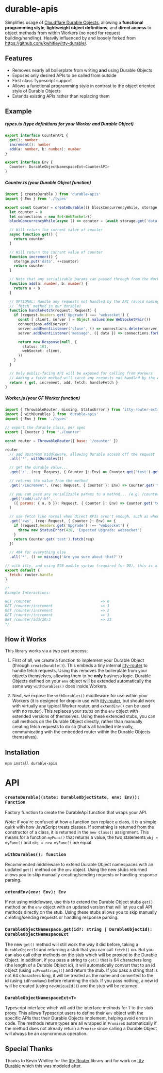 # durable-apis

Simplifies usage of [Cloudflare Durable Objects](https://blog.cloudflare.com/introducing-workers-durable-objects/), allowing a **functional programming style**, **lightweight object definitions**, and **direct access** to object methods from within Workers (no need for request building/handling). Heavily influenced by and loosely forked from https://github.com/kwhitley/itty-durable/.

## Features
- Removes nearly all boilerplate from writing **and** using Durable Objects
- Exposes only desired APIs to be called from outside
- First class Typescript support
- Allows a functional programming style in contrast to the object oriented style of Durable Objects
- Extends existing APIs rather than replacing them

## Example
##### types.ts (type definitions for your Worker and Durable Object)
```ts
export interface CounterAPI {
  get(): number
  increment(): number
  add(a: number, b: number): number
}

export interface Env {
  Counter: DurableObjectNamespaceExt<CounterAPI>
}
```

##### Counter.ts (your Durable Object function)
```ts
import { createDurable } from 'durable-apis'
import { Env } from './types'

export const Counter = createDurable(({ blockConcurrencyWhile, storage }: DurableObjectState, env: Env): CounterAPI => {
  let counter = 0
  let connections = new Set<WebSocket>()
  blockConcurrencyWhile(async () => conuter = (await storage.get('data')) || 0)

  // Will return the current value of counter
  async function get() {
    return counter
  }

  // Will return the current value of counter
  function increment() {
    storage.put('data', ++counter)
    return counter
  }

  // Note that any serializable params can passed through from the Worker without issue.
  function add(a: number, b: number) {
    return a + b
  }

  // OPTIONAL: Handle any requests not handled by the API (avoid naming this `fetch` so we can still use the global
  // `fetch` method in our durable)
  function handleFetch(request: Request) {
    if (request.headers.get('Upgrade') === 'websocket') {
      const [ client, server ] = Object.values(new WebSocketPair())
      connections.add(server)
      server.addEventListener('close', () => connections.delete(server))
      server.addEventListener('message', ({ data }) => connections.forEach(conn => conn.send(data)))

      return new Response(null, {
        status: 101,
        webSocket: client,
      })
    }
  }

  // Only public-facing API will be exposed for calling from Workers
  // Adding a fetch method will catch any requests not handled by the API, allowing for Websocket request handling, etc.
  return { get, increment, add, fetch: handleFetch }
}
```

##### Worker.js (your CF Worker function)
```js
import { ThrowableRouter, missing, StatusError } from 'itty-router-extras'
import { withDurables } from 'durable-apis'
import { Env } from './types'

// export the durable class, per spec
export { Counter } from './Counter'

const router = ThrowableRouter({ base: '/counter' })

router
  // add upstream middleware, allowing Durable access off the request
  .all('*', withDurables())

  // get the durable value...
  .get('/', (req: Request, { Counter }: Env) => Counter.get('test').get())

  // returns the value from the method
  .get('/increment', (req: Request, { Counter }: Env) => Counter.get('test').increment())

  // you can pass any serializable params to a method... (e.g. /counter/add/3/4 => 7)
  .get('/add/:a?/:b?',
    ({ params: { a, b }}: Request, { Counter }: Env) => Counter.get('test').add(Number(a), Number(b))
  )

  // use fetch like normal when direct APIs aren't enough, such as when handling a websocket upgrade
  .get('/ws', (req: Request, { Counter }: Env) => {
    if (request.headers.get('Upgrade') !== 'websocket') {
      throw new StatusError(426, 'Expected Upgrade: websocket')
    }
    return Counter.get('test').fetch(req)
  })

  // 404 for everything else
  .all('*', () => missing('Are you sure about that?'))

// with itty, and using ES6 module syntax (required for DO), this is all you need
export default {
  fetch: router.handle
}

/*
Example Interactions:

GET /counter                                => 0
GET /counter/increment                      => 1
GET /counter/increment                      => 2
GET /counter/increment                      => 3
GET /counter/add/20/3                       => 23
*/
```

## How it Works
This library works via a two part process:

1. First of all, we create a function to implement your Durable Object (through `createDurable()`). This embeds a tiny internal [itty-router](https://www.npmjs.com/package/itty-router) to handle fetch requests. Using this removes the boilerplate from your objects themselves, allowing them to be **only** business logic. Durable Objects defined on your `env` object will be extended automatically the same way `withDurables()` does inside Workers.

2. Next, we expose the `withDurables()` middleware for use within your Workers (it is designed for drop-in use with [itty-router](https://www.npmjs.com/package/itty-router), but should work with virtually any typical Worker router, and `extendEnv()` can be used with no router). This replaces your stubs on the `env` object with extended versions of themselves. Using these extended stubs, you can call methods on the Durable Object directly, rather than manually creating fetch requests to do so (that's all handled internally, communicating with the embedded router within the Durable Objects themselves).

## Installation

```
npm install durable-apis
```

# API

### `createDurable((state: DurableObjectState, env: Env)): Function`
Factory function to create the DurableApi function that wraps your API.

*Note:* if you're confused at how a function can replace a class, it is a simple quirk with how JavaScript treats classes. If something is returned from the constructor of a class, it is returned in the `new Class()` assignment. This means for a function `myFunc()` that returns a value, the two statements `obj = myFunc()` and `obj = new myFunc()` are equal.

### `withDurables(): function`
Recommended middleware to extend Durable Object namespaces with an updated `get()` method on the `env` object. Using the new stubs returned allows you to skip manually creating/sending requests or handling response parsing.

### `extendEnv(env: Env): Env`
If not using middleware, use this to extend the Durable Object stubs `get()` method on the `env` object with an updated version that will let you call API methods directly on the stub. Using these stubs allows you to skip manually creating/sending requests or handling response parsing.

### `DurableObjectNamespace.get(id?: string | DurableObjectId): DurableObjectNamespaceExt`
The new `get()` method will still work the way it did before, taking a `DurableObjectId` and returning a stub that you can call `fetch()` on. But you can also call other methods on the stub which will be proxied to the Durable Object. In addition, if you pass a string to `get()` that is 64 characters long (the length of a Durable Object id), it will automatically convert that to an id object (using `idFromString()`) and return the stub. If you pass a string that is not 64 characters long, it will be treated as the name and converted to the id (using `idFromName`) before returning the stub. If you pass nothing, a new id will be created (using `newUniqueId()`) and the stub will be returned.

### `DurableObjectNamespaceExt<T>`
Typescript interface which will add the interface methods for `T` to the stub proxy. This allows Typescript users to define their `env` object with the specific APIs that their Durable Objects implement, helping avoid errors in code. The methods return types are all wrapped in `Promise`s automatically if the method does not already return a `Promise` since calling a Durable Object will always be an asyncronous operation.

## Special Thanks
Thanks to Kevin Whitley for the [Itty Router](https://github.com/kwhitley/itty-router/) library and for work on [Itty Durable](https://github.com/kwhitley/itty-durable/) which this was modeled after.
